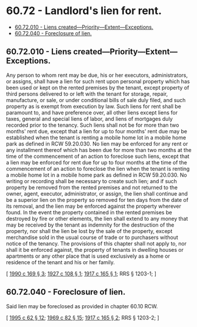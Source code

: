 # 60.72 - Landlord's lien for rent.
* [60.72.010 - Liens created—Priority—Extent—Exceptions.](#6072010---liens-createdpriorityextentexceptions)
* [60.72.040 - Foreclosure of lien.](#6072040---foreclosure-of-lien)
## 60.72.010 - Liens created—Priority—Extent—Exceptions.
Any person to whom rent may be due, his or her executors, administrators, or assigns, shall have a lien for such rent upon personal property which has been used or kept on the rented premises by the tenant, except property of third persons delivered to or left with the tenant for storage, repair, manufacture, or sale, or under conditional bills of sale duly filed, and such property as is exempt from execution by law. Such liens for rent shall be paramount to, and have preference over, all other liens except liens for taxes, general and special liens of labor, and liens of mortgages duly recorded prior to the tenancy. Such liens shall not be for more than two months' rent due, except that a lien for up to four months' rent due may be established when the tenant is renting a mobile home lot in a mobile home park as defined in RCW 59.20.030. No lien may be enforced for any rent or any installment thereof which has been due for more than two months at the time of the commencement of an action to foreclose such liens, except that a lien may be enforced for rent due for up to four months at the time of the commencement of an action to foreclose the lien when the tenant is renting a mobile home lot in a mobile home park as defined in RCW 59.20.030. No writing or recording shall be necessary to create such lien; and if such property be removed from the rented premises and not returned to the owner, agent, executor, administrator, or assign, the lien shall continue and be a superior lien on the property so removed for ten days from the date of its removal, and the lien may be enforced against the property wherever found. In the event the property contained in the rented premises be destroyed by fire or other elements, the lien shall extend to any money that may be received by the tenant as indemnity for the destruction of the property, nor shall the lien be lost by the sale of the property, except merchandise sold in the usual course of trade or to purchasers without notice of the tenancy. The provisions of this chapter shall not apply to, nor shall it be enforced against, the property of tenants in dwelling houses or apartments or any other place that is used exclusively as a home or residence of the tenant and his or her family.

\[ [1990 c 169 § 3](https://leg.wa.gov/CodeReviser/documents/sessionlaw/1990c169.pdf?cite=1990%20c%20169%20§%203); [1927 c 108 § 1](https://leg.wa.gov/CodeReviser/documents/sessionlaw/1927c108.pdf?cite=1927%20c%20108%20§%201); [1917 c 165 § 1](https://leg.wa.gov/CodeReviser/documents/sessionlaw/1917c165.pdf?cite=1917%20c%20165%20§%201); RRS § 1203-1; \]

## 60.72.040 - Foreclosure of lien.
Said lien may be foreclosed as provided in chapter 60.10 RCW.

\[ [1995 c 62 § 12](https://lawfilesext.leg.wa.gov/biennium/1995-96/Pdf/Bills/Session%20Laws/House/1086.SL.pdf?cite=1995%20c%2062%20§%2012); [1969 c 82 § 15](https://leg.wa.gov/CodeReviser/documents/sessionlaw/1969c82.pdf?cite=1969%20c%2082%20§%2015); [1917 c 165 § 2](https://leg.wa.gov/CodeReviser/documents/sessionlaw/1917c165.pdf?cite=1917%20c%20165%20§%202); RRS § 1203-2; \]

